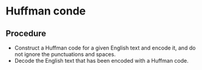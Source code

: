 # Huffman conde

## Procedure
  - Construct a Huffman code for a given English text and encode it, and do not ignore the punctuations and spaces.
  - Decode the English text that has been encoded with a Huffman code.
